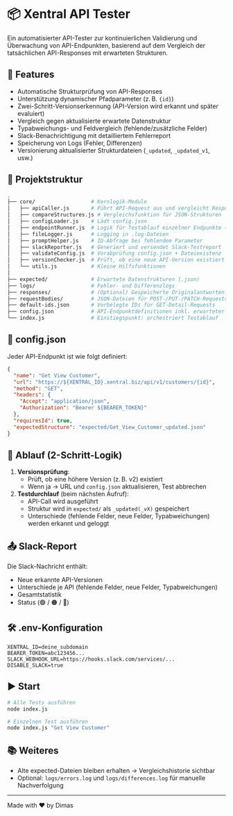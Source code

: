 # 📦 Xentral API Tester

Ein automatisierter API-Tester zur kontinuierlichen Validierung und Überwachung von API-Endpunkten, basierend auf dem Vergleich der tatsächlichen API-Responses mit erwarteten Strukturen.

## 🚀 Features

- Automatische Strukturprüfung von API-Responses
- Unterstützung dynamischer Pfadparameter (z. B. `{id}`)
- Zwei-Schritt-Versionserkennung (API-Version wird erkannt und später evaluiert)
- Vergleich gegen aktualisierte erwartete Datenstruktur
- Typabweichungs- und Feldvergleich (fehlende/zusätzliche Felder)
- Slack-Benachrichtigung mit detailliertem Fehlerreport
- Speicherung von Logs (Fehler, Differenzen)
- Versionierung aktualisierter Strukturdateien (`_updated`, `_updated_v1`, usw.)

## 🧱 Projektstruktur

```bash
.
├── core/                  # Kernlogik-Module
│   ├── apiCaller.js       # Führt API-Request aus und vergleicht Response mit expected
│   ├── compareStructures.js # Vergleichsfunktion für JSON-Strukturen
│   ├── configLoader.js    # Lädt config.json
│   ├── endpointRunner.js  # Logik für Testablauf einzelner Endpunkte (inkl. Version)
│   ├── fileLogger.js      # Logging in .log-Dateien
│   ├── promptHelper.js    # ID-Abfrage bei fehlendem Parameter
│   ├── slackReporter.js   # Generiert und versendet Slack-Testreport
│   ├── validateConfig.js  # Vorabprüfung config.json + Dateiexistenz
│   ├── versionChecker.js  # Prüft, ob eine neue API-Version existiert
│   └── utils.js           # Kleine Hilfsfunktionen
│
├── expected/              # Erwartete Datenstrukturen (.json)
├── logs/                  # Fehler- und Differenzlogs
├── responses/             # (Optional) Gespeicherte Originalantworten
├── requestBodies/         # JSON-Dateien für POST-/PUT-/PATCH-Requests
├── default-ids.json       # Vorbelegte IDs für GET-Detail-Requests
├── config.json            # API-Endpunktdefinitionen inkl. erwarteter Struktur
└── index.js               # Einstiegspunkt: orchestriert Testablauf
```

## 📄 config.json

Jeder API-Endpunkt ist wie folgt definiert:

```json
{
  "name": "Get View Customer",
  "url": "https://${XENTRAL_ID}.xentral.biz/api/v1/customers/{id}",
  "method": "GET",
  "headers": {
    "Accept": "application/json",
    "Authorization": "Bearer ${BEARER_TOKEN}"
  },
  "requiresId": true,
  "expectedStructure": "expected/Get_View_Customer_updated.json"
}
```

## 🧪 Ablauf (2-Schritt-Logik)

1. **Versionsprüfung**:
   - Prüft, ob eine höhere Version (z. B. v2) existiert
   - Wenn ja → URL und `config.json` aktualisieren, Test abbrechen
2. **Testdurchlauf** (beim nächsten Aufruf):
   - API-Call wird ausgeführt
   - Struktur wird in `expected/` als `_updated(_vX)` gespeichert
   - Unterschiede (fehlende Felder, neue Felder, Typabweichungen) werden erkannt und geloggt

## 📤 Slack-Report

Die Slack-Nachricht enthält:

- Neue erkannte API-Versionen
- Unterschiede je API (fehlende Felder, neue Felder, Typabweichungen)
- Gesamtstatistik
- Status (🟢 / 🟠 / 🔴)

## 🛠 .env-Konfiguration

```
XENTRAL_ID=deine_subdomain
BEARER_TOKEN=abc123456...
SLACK_WEBHOOK_URL=https://hooks.slack.com/services/...
DISABLE_SLACK=true
```

## ▶️ Start

```bash
# Alle Tests ausführen
node index.js

# Einzelnen Test ausführen
node index.js "Get View Customer"
```

## 📚 Weiteres

- Alte expected-Dateien bleiben erhalten → Vergleichshistorie sichtbar
- Optional: `logs/errors.log` und `logs/differences.log` für manuelle Nachverfolgung

---

Made with ❤️ by Dimas